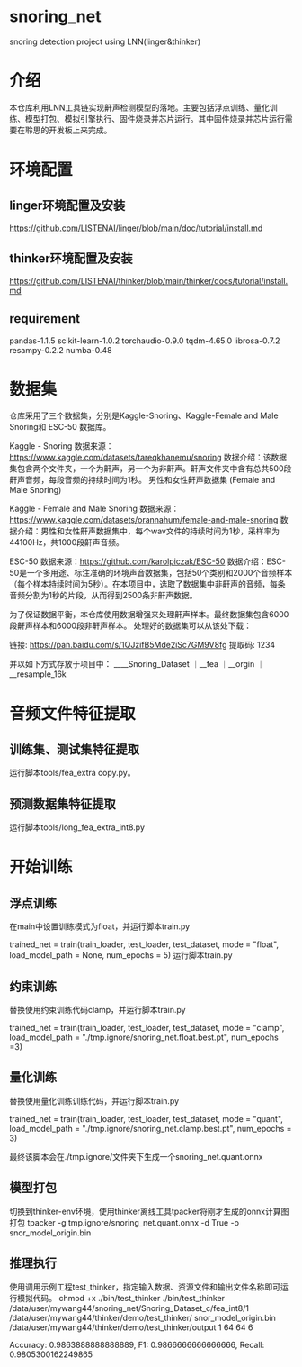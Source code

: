 # snoring_net
snoring detection project using LNN(linger&amp;thinker)

# 介绍
本仓库利用LNN工具链实现鼾声检测模型的落地。主要包括浮点训练、量化训练、模型打包、模拟引擎执行、固件烧录并芯片运行。其中固件烧录并芯片运行需要在聆思的开发板上来完成。

# 环境配置
## linger环境配置及安装
https://github.com/LISTENAI/linger/blob/main/doc/tutorial/install.md

## thinker环境配置及安装
https://github.com/LISTENAI/thinker/blob/main/thinker/docs/tutorial/install.md

## requirement
pandas-1.1.5
scikit-learn-1.0.2
torchaudio-0.9.0
tqdm-4.65.0
librosa-0.7.2
resampy-0.2.2
numba-0.48

# 数据集
仓库采用了三个数据集，分别是Kaggle-Snoring、Kaggle-Female and Male Snoring和 ESC-50 数据库。

Kaggle - Snoring
数据来源：https://www.kaggle.com/datasets/tareqkhanemu/snoring
数据介绍：该数据集包含两个文件夹，一个为鼾声，另一个为非鼾声。鼾声文件夹中含有总共500段鼾声音频，每段音频的持续时间为1秒。
男性和女性鼾声数据集 (Female and Male Snoring)

Kaggle - Female and Male Snoring
数据来源：https://www.kaggle.com/datasets/orannahum/female-and-male-snoring
数据介绍：男性和女性鼾声数据集中，每个wav文件的持续时间为1秒，采样率为44100Hz，共1000段鼾声音频。

ESC-50
数据来源：https://github.com/karolpiczak/ESC-50
数据介绍：ESC-50是一个多用途、标注准确的环境声音数据集，包括50个类别和2000个音频样本（每个样本持续时间为5秒）。在本项目中，选取了数据集中非鼾声的音频，每条音频分割为1秒的片段，从而得到2500条非鼾声数据。

为了保证数据平衡，本仓库使用数据增强来处理鼾声样本。最终数据集包含6000段鼾声样本和6000段非鼾声样本。
处理好的数据集可以从该处下载：

链接: https://pan.baidu.com/s/1QJzifB5Mde2iSc7GM9V8fg 提取码: 1234 

并以如下方式存放于项目中：
____Snoring_Dataset
｜__fea
｜__orgin
｜__resample_16k


# 音频文件特征提取
## 训练集、测试集特征提取
运行脚本tools/fea_extra copy.py。
## 预测数据集特征提取
运行脚本tools/long_fea_extra_int8.py

# 开始训练
## 浮点训练
在main中设置训练模式为float，并运行脚本train.py

trained_net = train(train_loader, test_loader, test_dataset, mode = "float", load_model_path = None, num_epochs = 5)
运行脚本train.py

## 约束训练
替换使用约束训练代码clamp，并运行脚本train.py

trained_net = train(train_loader, test_loader, test_dataset, mode = "clamp", load_model_path = "./tmp.ignore/snoring_net.float.best.pt", num_epochs =3)

## 量化训练
替换使用量化训练训练代码，并运行脚本train.py

trained_net = train(train_loader, test_loader, test_dataset, mode = "quant", load_model_path = "./tmp.ignore/snoring_net.clamp.best.pt", num_epochs = 3)

最终该脚本会在./tmp.ignore/文件夹下生成一个snoring_net.quant.onnx

## 模型打包
切换到thinker-env环境，使用thinker离线工具tpacker将刚才生成的onnx计算图打包
tpacker -g tmp.ignore/snoring_net.quant.onnx -d True -o snor_model_origin.bin

## 推理执行
使用调用示例工程test_thinker，指定输入数据、资源文件和输出文件名称即可运行模拟代码。
chmod +x ./bin/test_thinker
./bin/test_thinker /data/user/mywang44/snoring_net/Snoring_Dataset_c/fea_int8/1 /data/user/mywang44/thinker/demo/test_thinker/ snor_model_origin.bin /data/user/mywang44/thinker/demo/test_thinker/output 1 64 64 6


Accuracy: 0.9863888888888889, F1: 0.9866666666666666, Recall: 0.9805300162249865
